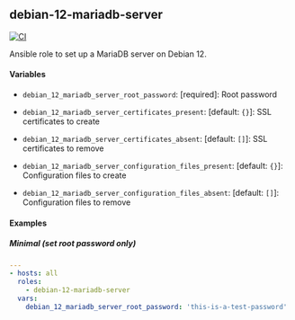 ## debian-12-mariadb-server

[![CI](https://github.com/nlware/ansible-debian-12-mariadb-server/workflows/CI/badge.svg)](https://github.com/nlware/ansible-debian-12-mariadb-server/actions?query=workflow%3ACI)

Ansible role to set up a MariaDB server on Debian 12.

#### Variables

* `debian_12_mariadb_server_root_password`: [required]: Root password

* `debian_12_mariadb_server_certificates_present`: [default: `{}`]: SSL certificates to create
* `debian_12_mariadb_server_certificates_absent`: [default: `[]`]: SSL certificates to remove

* `debian_12_mariadb_server_configuration_files_present`: [default: `{}`]: Configuration files to create
* `debian_12_mariadb_server_configuration_files_absent`: [default: `[]`]: Configuration files to remove

#### Examples

##### Minimal (set root password only)

```yaml
---
- hosts: all
  roles:
    - debian-12-mariadb-server
  vars:
    debian_12_mariadb_server_root_password: 'this-is-a-test-password'
```
